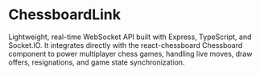 # ChessboardLink
Lightweight, real-time WebSocket API built with Express, TypeScript, and Socket.IO. It integrates directly with the react-chessboard Chessboard component to power multiplayer chess games, handling live moves, draw offers, resignations, and game state synchronization.
